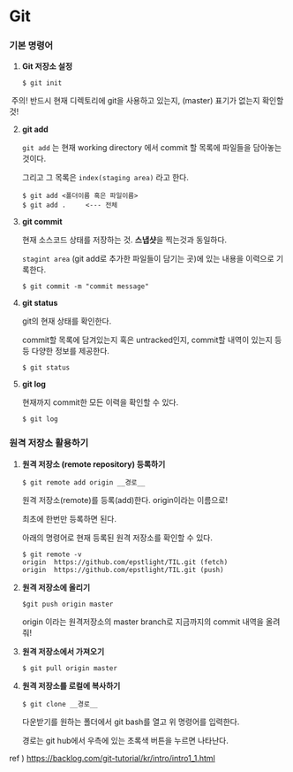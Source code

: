 # Git

### 기본 명령어

1. **Git 저장소 설정** 

	```
	$ git init
	```

​	주의! 반드시 현재 디렉토리에 git을 사용하고 있는지, (master) 표기가 없는지 확인할 것!



2. **git add**

   `git add` 는 현재 working directory 에서 commit 할 목록에 파일들을 담아놓는 것이다. 

   그리고 그 목록은 `index(staging area)` 라고 한다.

	```
	$ git add <폴더이름 혹은 파일이름>   
	$ git add .     <--- 전체 
	```



3. **git commit**

   현재 소스코드 상태를 저장하는 것. **스냅샷**을 찍는것과 동일하다.

   `stagint area` (git add로 추가한 파일들이 담기는 곳)에  있는 내용을 이력으로 기록한다. 

	```
	$ git commit -m "commit message"
	```



4. **git status**

   git의 현재 상태를 확인한다.

	commit할 목록에 담겨있는지 혹은 untracked인지, commit할 내역이 있는지 등등 다양한 정보를 제공한다.
	
	```
	$ git status
	```



5. **git log**

   현재까지 commit한 모든 이력을 확인할 수 있다.

   ```
   $ git log
   ```



### 원격 저장소 활용하기

1. **원격 저장소 (remote repository) 등록하기** 

   ```
   $ git remote add origin __경로__
   ```

   원격 저장소(remote)를 등록(add)한다. origin이라는 이름으로!

   최초에 한번만 등록하면 된다.

   아래의 명령어로 현재 등록된 원격 저장소를 확인할 수 있다.

   ```
   $ git remote -v
   origin  https://github.com/epstlight/TIL.git (fetch)
   origin  https://github.com/epstlight/TIL.git (push)
   ```

   

2. **원격 저장소에 올리기** 

   ```
   $git push origin master
   ```

   origin 이라는 원격저장소의 master branch로 지금까지의 commit 내역을 올려줘!



3. **원격 저장소에서 가져오기** 

   ```
   $ git pull origin master
   ```



4. **원격 저장소를 로컬에 복사하기** 

   ```
   $ git clone __경로__
   ```

   다운받기를 원하는 폴더에서 git bash를 열고 위 명령어를 입력한다. 

   경로는 git hub에서 우측에 있는 초록색 버튼을 누르면 나타난다. 

   

ref ) https://backlog.com/git-tutorial/kr/intro/intro1_1.html